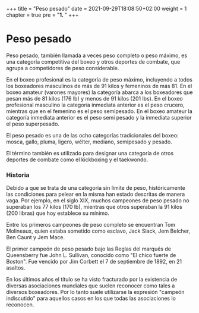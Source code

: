 +++
title = "Peso pesado"
date = 2021-09-29T18:08:50+02:00
weight = 1
chapter = true
pre = "<b>1. </b>"
+++

# Peso pesado

Peso pesado, también llamada a veces peso completo o peso máximo, es una categoría competitiva del boxeo y otros deportes de combate, que agrupa a competidores de peso considerable.

En el boxeo profesional es la categoría de peso máximo, incluyendo a todos los boxeadores masculinos de más de 91 kilos y femeninos de más 81. En el boxeo amateur (varones mayores) la categoría abarca a los boxeadores que pesan más de 81 kilos (176 lb) y menos de 91 kilos (201 lbs). En el boxeo profesional masculino la categoría inmediata anterior es el peso crucero, mientras que en el femenino es el peso semipesado. En el boxeo amateur la categoría inmediata anterior es el peso semi pesado y la inmediata superior el peso superpesado.

El peso pesado es una de las ocho categorías tradicionales del boxeo: mosca, gallo, pluma, ligero, wélter, mediano, semipesado y pesado.

El término también es utilizado para designar una categoría de otros deportes de combate como el kickboxing y el taekwondo.

### Historia

Debido a que se trata de una categoría sin límite de peso, históricamente las condiciones para pelear en la misma han estado descritas de manera vaga. Por ejemplo, en el siglo XIX, muchos campeones de peso pesado no superaban los 77 kilos (170 lb), mientras que otros superaban la 91 kilos (200 libras) que hoy establece su mínimo.

Entre los primeros campeones de peso completo se encuentran Tom Molineaux, quien estaba sometido como esclavo, Jack Slack, Jem Belcher, Ben Caunt y Jem Mace.

El primer campeón de peso pesado bajo las Reglas del marqués de Queensberry fue John L. Sullivan, conocido como "El chico fuerte de Boston". Fue vencido por Jim Corbett el 7 de septiembre de 1892, en 21 asaltos.

En los últimos años el título se ha visto fracturado por la existencia de diversas asociaciones mundiales que suelen reconocer como tales a diversos boxeadores. Por lo tanto suele utilizarse la expresión "campeón indiscutido" para aquellos casos en los que todas las asociaciones lo reconocen.

